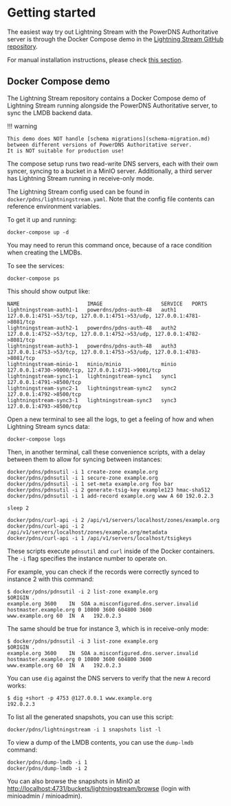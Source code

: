 # Getting started

The easiest way try out Lightning Stream with the PowerDNS Authoritative server is through the Docker Compose demo
in the [Lightning Stream GitHub repository](https://github.com/PowerDNS/lightningstream/).

For manual installation instructions, please check [this section](pdns-auth-installation.md).


## Docker Compose demo

The Lightning Stream repository contains a Docker Compose demo of Lightning Stream running alongside
the PowerDNS Authoritative server, to sync the LMDB backend data.

!!! warning

    This demo does NOT handle [schema migrations](schema-migration.md) between different versions of PowerDNS Authoritative server.
    It is NOT suitable for production use!

The compose setup runs two read-write DNS servers, each with their own syncer, syncing to a bucket in a MinIO server.
Additionally, a third server has Lightning Stream running in receive-only mode.

The Lightning Stream config used can be found in `docker/pdns/lightningstream.yaml`. Note that the
config file contents can reference environment variables.

To get it up and running:

    docker-compose up -d

You may need to rerun this command once, because of a race condition when creating the LMDBs.

To see the services:

    docker-compose ps

This should show output like:

```
NAME                      IMAGE                   SERVICE   PORTS
lightningstream-auth1-1   powerdns/pdns-auth-48   auth1     127.0.0.1:4751->53/tcp, 127.0.0.1:4751->53/udp, 127.0.0.1:4781->8081/tcp
lightningstream-auth2-1   powerdns/pdns-auth-48   auth2     127.0.0.1:4752->53/tcp, 127.0.0.1:4752->53/udp, 127.0.0.1:4782->8081/tcp
lightningstream-auth3-1   powerdns/pdns-auth-48   auth3     127.0.0.1:4753->53/tcp, 127.0.0.1:4753->53/udp, 127.0.0.1:4783->8081/tcp
lightningstream-minio-1   minio/minio             minio     127.0.0.1:4730->9000/tcp, 127.0.0.1:4731->9001/tcp
lightningstream-sync1-1   lightningstream-sync1   sync1     127.0.0.1:4791->8500/tcp
lightningstream-sync2-1   lightningstream-sync2   sync2     127.0.0.1:4792->8500/tcp
lightningstream-sync3-1   lightningstream-sync3   sync3     127.0.0.1:4793->8500/tcp
```

Open a new terminal to see all the logs, to get a feeling of how and when Lightning Stream syncs data:

    docker-compose logs

Then, in another terminal, call these convenience scripts, with a delay between them to allow for syncing between instances:

    docker/pdns/pdnsutil -i 1 create-zone example.org
    docker/pdns/pdnsutil -i 1 secure-zone example.org
    docker/pdns/pdnsutil -i 1 set-meta example.org foo bar
    docker/pdns/pdnsutil -i 2 generate-tsig-key example123 hmac-sha512
    docker/pdns/pdnsutil -i 1 add-record example.org www A 60 192.0.2.3

    sleep 2

    docker/pdns/curl-api -i 2 /api/v1/servers/localhost/zones/example.org
    docker/pdns/curl-api -i 2 /api/v1/servers/localhost/zones/example.org/metadata
    docker/pdns/curl-api -i 1 /api/v1/servers/localhost/tsigkeys

These scripts execute `pdnsutil` and `curl` inside of the Docker containers. The `-i` flag specifies the instance number
to operate on.

For example, you can check if the records were correctly synced to instance 2 with this command:

    $ docker/pdns/pdnsutil -i 2 list-zone example.org
    $ORIGIN .
    example.org	3600	IN	SOA	a.misconfigured.dns.server.invalid hostmaster.example.org 0 10800 3600 604800 3600
    www.example.org	60	IN	A	192.0.2.3

The same should be true for instance 3, which is in receive-only mode:

    $ docker/pdns/pdnsutil -i 3 list-zone example.org
    $ORIGIN .
    example.org	3600	IN	SOA	a.misconfigured.dns.server.invalid hostmaster.example.org 0 10800 3600 604800 3600
    www.example.org	60	IN	A	192.0.2.3

You can use `dig` against the DNS servers to verify that the new `A` record works:

    $ dig +short -p 4753 @127.0.0.1 www.example.org
    192.0.2.3

To list all the generated snapshots, you can use this script:

    docker/pdns/lightningstream -i 1 snapshots list -l

To view a dump of the LMDB contents, you can use the `dump-lmdb` command:

    docker/pdns/dump-lmdb -i 1
    docker/pdns/dump-lmdb -i 2

You can also browse the snapshots in MinIO at <http://localhost:4731/buckets/lightningstream/browse>
(login with minioadmin / minioadmin).


